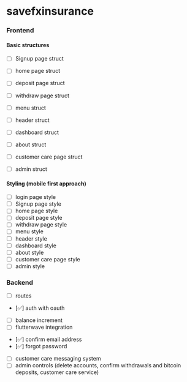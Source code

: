 # savefxinsurance

### Frontend
#### Basic structures


- [ ] Signup page struct

- [ ] home page struct
- [ ] deposit page struct
- [ ] withdraw page struct
- [ ] menu struct
- [ ] header struct
- [ ] dashboard struct
- [ ] about struct
- [ ] customer care page struct
- [ ] admin struct

#### Styling (mobile first approach)
- [ ] login page style
- [ ] Signup page style
- [ ] home page style
- [ ] deposit page style
- [ ] withdraw page style
- [ ] menu style
- [ ] header style
- [ ] dashboard style
- [ ] about style
- [ ] customer care page style
- [ ] admin style

### Backend
- [ ] routes
- [✅] auth with oauth
- [ ] balance increment
- [ ] flutterwave integration
- [✅] confirm email address
- [✅] forgot password
- [ ] customer care messaging system
- [ ] admin controls (delete accounts, confirm withdrawals and bitcoin deposits, customer care service)
